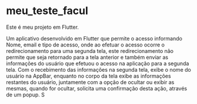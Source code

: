 # meu_teste_facul

Este é meu projeto em Flutter.

Um aplicativo desenvolvido em Flutter que permite o acesso informando
Nome, email e tipo de acesso, onde ao efetuar o acesso ocorre o redirecionamento para uma
segunda tela, este redirecionamento não permite que seja retornado para a tela
anterior e também enviar as informações do usuário que efetuou o acesso na
aplicação para a segunda tela.
Com o recebimento das informações na segunda tela, exibe o nome do usuário na
AppBar, enquanto no corpo da tela exibe as informações restantes do usuário,
juntamente com a opção de ocultar ou exibir as mesmas, quando for ocultar,
solicita uma confirmação desta ação, através de um popup.
S
